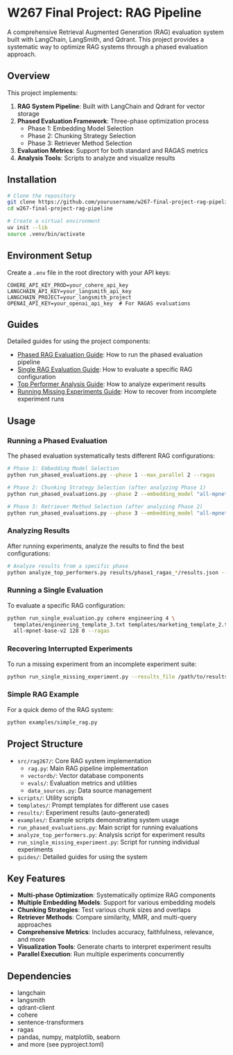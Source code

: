 # W267 Final Project: RAG Pipeline

A comprehensive Retrieval Augmented Generation (RAG) evaluation system built with LangChain, LangSmith, and Qdrant. This project provides a systematic way to optimize RAG systems through a phased evaluation approach.

## Overview

This project implements:

1. **RAG System Pipeline**: Built with LangChain and Qdrant for vector storage
2. **Phased Evaluation Framework**: Three-phase optimization process
   - Phase 1: Embedding Model Selection
   - Phase 2: Chunking Strategy Selection
   - Phase 3: Retriever Method Selection
3. **Evaluation Metrics**: Support for both standard and RAGAS metrics
4. **Analysis Tools**: Scripts to analyze and visualize results

## Installation

```bash
# Clone the repository
git clone https://github.com/yourusername/w267-final-project-rag-pipeline.git
cd w267-final-project-rag-pipeline

# Create a virtual environment
uv init --lib
source .venv/bin/activate
```

## Environment Setup

Create a `.env` file in the root directory with your API keys:

```
COHERE_API_KEY_PROD=your_cohere_api_key
LANGCHAIN_API_KEY=your_langsmith_api_key
LANGCHAIN_PROJECT=your_langsmith_project
OPENAI_API_KEY=your_openai_api_key  # For RAGAS evaluations
```

## Guides

Detailed guides for using the project components:

- [Phased RAG Evaluation Guide](guides/run_phased_evaluations_guide.md): How to run the phased evaluation pipeline
- [Single RAG Evaluation Guide](guides/run_single_evaluation_guide.md): How to evaluate a specific RAG configuration
- [Top Performer Analysis Guide](guides/analyze_top_performers_guide.md): How to analyze experiment results
- [Running Missing Experiments Guide](guides/run_single_missing_experiment_guide.md): How to recover from incomplete experiment runs

## Usage

### Running a Phased Evaluation

The phased evaluation systematically tests different RAG configurations:

```bash
# Phase 1: Embedding Model Selection
python run_phased_evaluations.py --phase 1 --max_parallel 2 --ragas

# Phase 2: Chunking Strategy Selection (after analyzing Phase 1)
python run_phased_evaluations.py --phase 2 --embedding_model "all-mpnet-base-v2" --max_parallel 2 --ragas

# Phase 3: Retriever Method Selection (after analyzing Phase 2)
python run_phased_evaluations.py --phase 3 --embedding_model "all-mpnet-base-v2" --chunk_size 512 --chunk_overlap 50 --max_parallel 2 --ragas
```

### Analyzing Results

After running experiments, analyze the results to find the best configurations:

```bash
# Analyze results from a specific phase
python analyze_top_performers.py results/phase1_ragas_*/results.json --output_dir ./analysis --visualize
```

### Running a Single Evaluation

To evaluate a specific RAG configuration:

```bash
python run_single_evaluation.py cohere engineering 4 \
  templates/engineering_template_3.txt templates/marketing_template_2.txt \
  all-mpnet-base-v2 128 0 --ragas
```

### Recovering Interrupted Experiments

To run a missing experiment from an incomplete experiment suite:

```bash
python run_single_missing_experiment.py --results_file /path/to/results.json
```

### Simple RAG Example

For a quick demo of the RAG system:

```bash
python examples/simple_rag.py
```

## Project Structure

- `src/rag267/`: Core RAG system implementation
  - `rag.py`: Main RAG pipeline implementation
  - `vectordb/`: Vector database components
  - `evals/`: Evaluation metrics and utilities
  - `data_sources.py`: Data source management
- `scripts/`: Utility scripts
- `templates/`: Prompt templates for different use cases
- `results/`: Experiment results (auto-generated)
- `examples/`: Example scripts demonstrating system usage
- `run_phased_evaluations.py`: Main script for running evaluations
- `analyze_top_performers.py`: Analysis script for experiment results
- `run_single_missing_experiment.py`: Script for running individual experiments
- `guides/`: Detailed guides for using the system

## Key Features

- **Multi-phase Optimization**: Systematically optimize RAG components
- **Multiple Embedding Models**: Support for various embedding models
- **Chunking Strategies**: Test various chunk sizes and overlaps
- **Retriever Methods**: Compare similarity, MMR, and multi-query approaches
- **Comprehensive Metrics**: Includes accuracy, faithfulness, relevance, and more
- **Visualization Tools**: Generate charts to interpret experiment results
- **Parallel Execution**: Run multiple experiments concurrently

## Dependencies

- langchain
- langsmith
- qdrant-client
- cohere
- sentence-transformers
- ragas
- pandas, numpy, matplotlib, seaborn
- and more (see pyproject.toml)